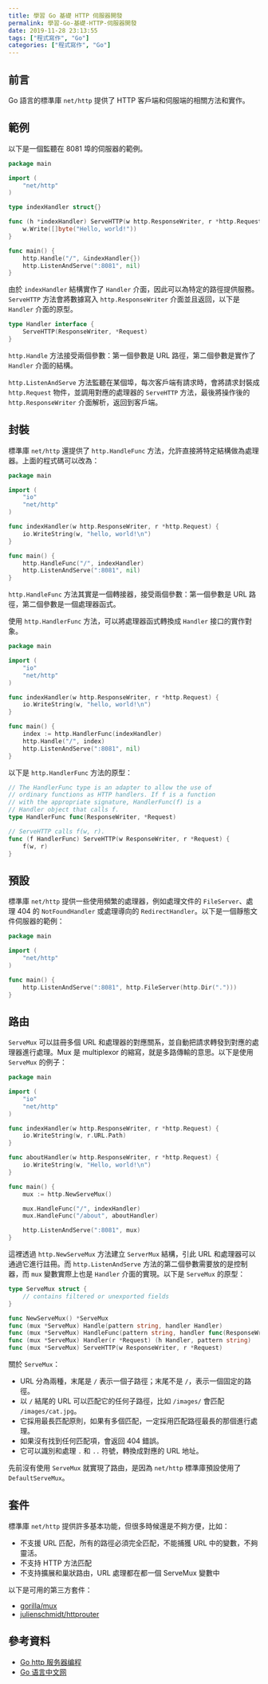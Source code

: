 ```yaml
---
title: 學習 Go 基礎 HTTP 伺服器開發
permalink: 學習-Go-基礎-HTTP-伺服器開發
date: 2019-11-28 23:13:55
tags: ["程式寫作", "Go"]
categories: ["程式寫作", "Go"]
---
```


## 前言

Go 語言的標準庫 `net/http` 提供了 HTTP 客戶端和伺服端的相關方法和實作。

## 範例

以下是一個監聽在 8081 埠的伺服器的範例。

```GO
package main

import (
	"net/http"
)

type indexHandler struct{}

func (h *indexHandler) ServeHTTP(w http.ResponseWriter, r *http.Request) {
	w.Write([]byte("Hello, world!"))
}

func main() {
	http.Handle("/", &indexHandler{})
	http.ListenAndServe(":8081", nil)
}
```

由於 `indexHandler` 結構實作了 `Handler` 介面，因此可以為特定的路徑提供服務。`ServeHTTP` 方法會將數據寫入 `http.ResponseWriter` 介面並且返回，以下是 `Handler` 介面的原型。

```GO
type Handler interface {
	ServeHTTP(ResponseWriter, *Request)
}
```

`http.Handle` 方法接受兩個參數：第一個參數是 URL 路徑，第二個參數是實作了 `Handler` 介面的結構。

`http.ListenAndServe` 方法監聽在某個埠，每次客戶端有請求時，會將請求封裝成 `http.Request` 物件，並調用對應的處理器的 `ServeHTTP` 方法，最後將操作後的 `http.ResponseWriter` 介面解析，返回到客戶端。

## 封裝

標準庫 `net/http` 還提供了 `http.HandleFunc` 方法，允許直接將特定結構做為處理器。上面的程式碼可以改為：

```GO
package main

import (
	"io"
	"net/http"
)

func indexHandler(w http.ResponseWriter, r *http.Request) {
	io.WriteString(w, "hello, world!\n")
}

func main() {
	http.HandleFunc("/", indexHandler)
	http.ListenAndServe(":8081", nil)
}
```

`http.HandleFunc` 方法其實是一個轉接器，接受兩個參數：第一個參數是 URL 路徑，第二個參數是一個處理器函式。

使用 `http.HandlerFunc` 方法，可以將處理器函式轉換成 `Handler` 接口的實作對象。

```GO
package main

import (
	"io"
	"net/http"
)

func indexHandler(w http.ResponseWriter, r *http.Request) {
	io.WriteString(w, "hello, world!\n")
}

func main() {
	index := http.HandlerFunc(indexHandler)
	http.Handle("/", index)
	http.ListenAndServe(":8081", nil)
}
```

以下是 `http.HandlerFunc` 方法的原型：

```GO
// The HandlerFunc type is an adapter to allow the use of
// ordinary functions as HTTP handlers. If f is a function
// with the appropriate signature, HandlerFunc(f) is a
// Handler object that calls f.
type HandlerFunc func(ResponseWriter, *Request)

// ServeHTTP calls f(w, r).
func (f HandlerFunc) ServeHTTP(w ResponseWriter, r *Request) {
    f(w, r)
}
```

## 預設

標準庫 `net/http` 提供一些使用頻繁的處理器，例如處理文件的 `FileServer`、處理 404 的 `NotFoundHandler` 或處理導向的 `RedirectHandler`。以下是一個靜態文件伺服器的範例：

```GO
package main

import (
	"net/http"
)

func main() {
	http.ListenAndServe(":8081", http.FileServer(http.Dir(".")))
}
```

## 路由

`ServeMux` 可以註冊多個 URL 和處理器的對應關系，並自動把請求轉發到對應的處理器進行處理。Mux 是 multiplexor 的縮寫，就是多路傳輸的意思。以下是使用 `ServeMux` 的例子：

```GO
package main

import (
	"io"
	"net/http"
)

func indexHandler(w http.ResponseWriter, r *http.Request) {
	io.WriteString(w, r.URL.Path)
}

func aboutHandler(w http.ResponseWriter, r *http.Request) {
	io.WriteString(w, "Hello, world!\n")
}

func main() {
	mux := http.NewServeMux()

	mux.HandleFunc("/", indexHandler)
	mux.HandleFunc("/about", aboutHandler)

	http.ListenAndServe(":8081", mux)
}
```

這裡透過 `http.NewServeMux` 方法建立 `ServerMux` 結構，引此 URL 和處理器可以通過它進行註冊。而 `http.ListenAndServe` 方法的第二個參數需要放的是控制器，而 `mux` 變數實際上也是 `Handler` 介面的實現。以下是 `ServeMux` 的原型：

```GO
type ServeMux struct {
	// contains filtered or unexported fields
}

func NewServeMux() *ServeMux
func (mux *ServeMux) Handle(pattern string, handler Handler)
func (mux *ServeMux) HandleFunc(pattern string, handler func(ResponseWriter, *Request))
func (mux *ServeMux) Handler(r *Request) (h Handler, pattern string)
func (mux *ServeMux) ServeHTTP(w ResponseWriter, r *Request)
```

關於 `ServeMux`：

- URL 分為兩種，末尾是 `/` 表示一個子路徑；末尾不是 `/`，表示一個固定的路徑。
- 以 `/` 結尾的 URL 可以匹配它的任何子路徑，比如 `/images/` 會匹配 `/images/cat.jpg`。
- 它採用最長匹配原則，如果有多個匹配，一定採用匹配路徑最長的那個進行處理。
- 如果沒有找到任何匹配項，會返回 404 錯誤。
- 它可以識別和處理 `.` 和 `..` 符號，轉換成對應的 URL 地址。

先前沒有使用 `ServeMux` 就實現了路由，是因為 `net/http` 標準庫預設使用了  `DefaultServeMux`。

## 套件

標準庫 `net/http` 提供許多基本功能，但很多時候還是不夠方便，比如：

- 不支援 URL 匹配，所有的路徑必須完全匹配，不能捕獲 URL 中的變數，不夠靈活。
- 不支持 HTTP 方法匹配
- 不支持擴展和巢狀路由，URL 處理都在都一個 ServeMux 變數中

以下是可用的第三方套件：

- [gorilla/mux](github.com/gorilla/mux)
- [julienschmidt/httprouter](https://github.com/julienschmidt/httprouter)

## 參考資料

- [Go http 服务器编程](https://cizixs.com/2016/08/17/golang-http-server-side/)
- [Go 语言中文网](https://studygolang.com/pkgdoc)
